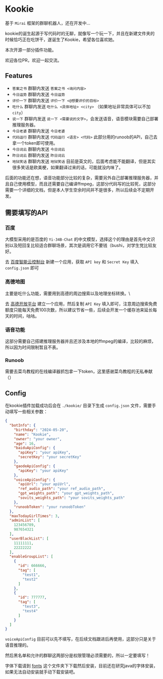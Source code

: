 # Kookie

基于 `Mirai` 框架的群聊机器人，还在开发中...

kookie的诞生起源于写代码时的无聊，就像写一个玩一下，并且在新建文件夹的时候恰巧正在吃饼干，遂诞生了Kookie，希望各位喜欢她。

本次开源一部分插件功能。

欢迎各位PR，欢迎一起交流。

## Features

- `答案之书` 群聊内发送 `答案之书 <询问内容>` 
- `今日运势` 群聊内发送 `今日运势`  
- `评价一下` 群聊内发送 `评价一下 <@想要评价的目标>`
- `吃什么` 群聊内发送 `吃什么 <具体地址> <city>` （如果地址非常具体可以不加`city`）
- `说一下` 群聊内发送 `说一下 <需要说的文字>`，会发送语音，语音模块需要自己部署推理服务器。
- `今日老婆` 群聊内发送 `今日老婆` 
- `代码运行` 群聊内发送 `代码运行 <语言> <代码>` 此部分用的runoob的API，自己去拿一个token即可使用。
- `今日词云` 群聊内发送 `今日词云`
- `昨日词云` 群聊内发送 `昨日词云`
- `地狱笑话` 群聊内发送 `地狱笑话` 目前是英文的，后面考虑能不能翻译，但是其实很多笑话是欧美梗，如果翻译过来的话，可能就没内味了。

后面的功能还在想，语音功能部分比较的复杂，需要另外自己部署推理服务器，并且自己使用模型，而且还需要自己编译ffmpeg，这部分代码写的比较死，这部分需要一个详细的文档，但是本人学生空余时间并不是很多，所以后续会不定期开发。

## 需要填写的API

### 百度

大模型采用的是百度的 `Yi-34B-Chat` 的中文模型，选择这个的理由是首先中文识别以及短回复比较适合群聊场景，其次是调用它不要钱（bushi，对学生党比较友好。

去 [百度智能云控制台](https://console.bce.baidu.com/) 新建一个应用，获取 `API key` 和 `Secret Key` 填入 `config.json` 即可

### 高德地图

主要是吃什么功能，需要用到高德的周边搜索以及地理坐标转换。\

去 [高德开放平台](https://lbs.amap.com/) 建立一个应用，然后复制 `API Key` 填入即可，注意周边搜索免费额度只能每天免费100次数，所以建议节省一些，后续会开发一个缓存池来延长每天的时间，咕咕。

### 语音功能

这部分需要自己搭建推理服务器并且还涉及本地的ffmpeg的编译，比较的麻烦，所以因为时间限制暂且不表。

### Runoob

需要去菜鸟教程的在线编译器抓包拿一下token，这里感谢菜鸟教程的无私奉献（）

## Config

在kookie插件加载成功后会在 `./kookie/` 目录下生成 `config.json` 文件，需要手动填写一些相关参数：

```json
{
  "botInfo": {
    "birthday": "2024-05-20",
    "name": "Kookie",
    "owner": "your owner",
    "age": 16,
    "baiduApiConfig": {
      "apiKey": "your apiKey",
      "secretKey": "your secretKey"
    },
    "gaodeApiConfig": {
      "apiKey": "your apiKey"
    },
    "voiceApiConfig": {
      "apiUrl": "your apiUrl",
      "ref_audio_path": "your ref_audio_path",
      "gpt_weights_path": "your gpt_weights_path",
      "sovits_weights_path": "your sovits_weights_path"
    },
    "runoobToken": "your runoobToken"
  },
  "maxTodayGirlTimes": 3,
  "adminList": [
    123456789,
    987654321
  ],
  "userBlackList": [
    11111111,
    22222222
  ],
  "enableGroupList": [
    {
      "id": 666666,
      "tag": [
        "test1",
        "test2"
      ]
    },
    {
      "id": 777777,
      "tag": [
        "test3",
        "test4"
      ]
    }
  ]
}
```

`voiceApiConfig` 目前可以先不填写，在后续文档跟进后再使用，这部分只是关于语音推理的。

然后黑名单和允许的群聊这两部分是权限管理必须需要的，所以一定要填写！

字体下载请到 [fonts](https://github.com/GeneralK1ng/Kookies/blob/v0.1.8/src/main/resources/fonts) 这个文件夹下下载然后安装，目前还在研究java的字体安装，如果无法自动安装就手动下载安装吧。